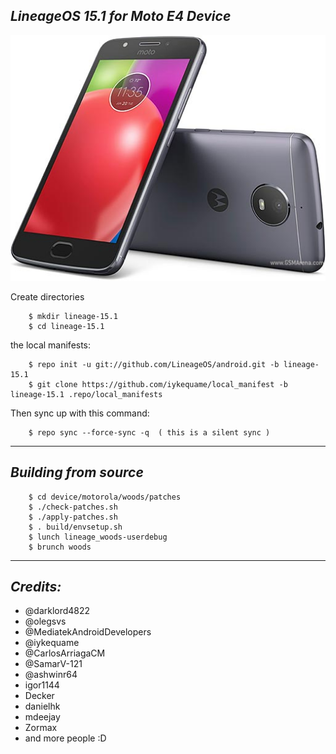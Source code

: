 _LineageOS 15.1 for Moto E4 Device_
------------------------------------

![Motorola Moto E4](/device/motorola-moto-e4.jpg "Motorola Moto E4")


Create directories
```
	$ mkdir lineage-15.1
	$ cd lineage-15.1
```
the local manifests:
```
	$ repo init -u git://github.com/LineageOS/android.git -b lineage-15.1
	$ git clone https://github.com/iykequame/local_manifest -b lineage-15.1 .repo/local_manifests
```
Then sync up with this command:
```
	$ repo sync --force-sync -q  ( this is a silent sync )
```
-------------
 
_Building from source_
---------------
```
	$ cd device/motorola/woods/patches
	$ ./check-patches.sh
	$ ./apply-patches.sh
	$ . build/envsetup.sh
	$ lunch lineage_woods-userdebug
	$ brunch woods
```
-------------
 
_Credits:_
---------------
- @darklord4822
- @olegsvs 
- @MediatekAndroidDevelopers 
- @iykequame 
- @CarlosArriagaCM
- @SamarV-121 
- @ashwinr64 
- igor1144 
- Decker 
- danielhk 
- mdeejay 
- Zormax 
- and more people :D
